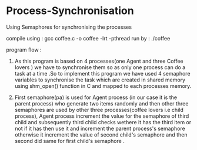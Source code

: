 # Process-Synchronisation
Using Semaphores for synchronising the processes

compile using : gcc coffee.c -o  coffee -lrt -pthread
run by : ./coffee

program flow : 

1. As this program is based on 4 processes(one Agent and three Coffee lovers ) we have to synchronise them so as only one process can do a task at a time .So to implement this program we have used 4 semaphore variables to synchronise the task which are created in shared memory using shm_open() function in C and mapped to each processes memory. 

2. First semaphore(pa) is used for Agent process (in our case it is the parent process) who generate two items randomly  and then other three semaphores are used by other three processes(coffee lovers i.e child process), Agent process increment the value for the semaphore of third child and subsequently third child checks wethere it has the third item or not if it has then use it and increment the parent process's semaphore otherwise it increment the value of second child's semaphore and then second did same for first child's semaphore . 
